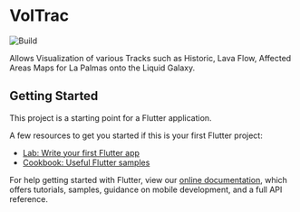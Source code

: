 # VolTrac
![Build](https://github.com/yashrajbharti/Volcano-Tracker-Web-Scraper-demo/.github/workflows/main.yml/badge.svg)  
  
Allows Visualization of various Tracks such as Historic, Lava Flow, Affected Areas Maps for La Palmas onto the Liquid Galaxy. 

## Getting Started

This project is a starting point for a Flutter application.

A few resources to get you started if this is your first Flutter project:

- [Lab: Write your first Flutter app](https://flutter.dev/docs/get-started/codelab)
- [Cookbook: Useful Flutter samples](https://flutter.dev/docs/cookbook)

For help getting started with Flutter, view our
[online documentation](https://flutter.dev/docs), which offers tutorials,
samples, guidance on mobile development, and a full API reference.
